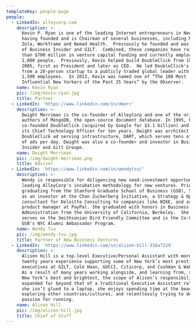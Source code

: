 ```yaml
---
templateKey: people-page
people:
  - LinkedIn: alleycorp.com
    description: >-
      Kevin P. Ryan is one of the leading Internet entrepreneurs in New York,
      having founded and is Chairman of several businesses, including MongoDB,
      Zola, Workframe and Nomad Health.  Previously he founded and was Chairman
      of Business Insider and GILT.  Combined, these companies have raised more
      than $700 million in venture capital funding and currently employ almost
      2,000 people.  Previously, Kevin helped build DoubleClick from 1996 to
      2005, first as President and later as CEO.  He led DoubleClick's growth
      from a 20-person startup to a publicly traded global leader with over
      1,500 employees.  In 2013, Kevin was named one of “The 100 Most
      Influential New Yorkers of the Past 25 Years” by the Observer.
    name: Kevin Ryan
    pic: /img/kevin-ryan.jpg
    title: Partner
  - LinkedIn: 'https://www.linkedin.com/in/dmerr'
    description: >-
      Dwight Merriman is the co-founder of AlleyCorp and one of the original
      authors of MongoDB, the open-source document database. In 1995, he
      co-founded DoubleClick (acquired by Google for $3.1 billion) and served as
      its Chief Technology Officer for ten years. Dwight was architect of the
      DoubleClick ad serving infrastructure, DART, which serves tens of billions
      of ads per day. Dwight was also a co-founder and investor in Business
      Insider and Gilt Groupe.
    name: Dwight Merriman
    pic: /img/dwight-merriman.png
    title: Advisor
  - LinkedIn: 'https://www.linkedin.com/in/wendytsu/'
    description: >-
      Wendy is responsible for diligencing new seed-investment opportunities and
      leading AlleyCorp's incubation methodology for new ventures. Prior to
      graduating from the Stanford Graduate School of Business (GSB), She worked
      as an investor at the Chan Zuckerberg Initiative, a Strategy & Operations
      consultant for Deloitte Consulting to companies like NIKE, and as a
      product manager at PayPal. She graduated with honors in Business
      Administration from the University of California, Berkeley.  She currently
      serves on the Smithsonian Bird Friendly Committee and is the Co-Chair of
      GSB's NYC Alumni Ambassador Program. 
    name: Wendy Tsu
    pic: /img/wendy-tsu.jpg
    title: Partner of New Business Ventures
  - LinkedIn: 'https://www.linkedin.com/in/alison-hill-316a7329'
    description: >-
      Alison Hill is a top-level Executive/Personal Assistant with more than
      twenty years experience supporting some of New York’s most prestigious
      executives at GILT, Cole Haan, GUCCI, Citicorp, and Cushman & Wakefield.
      As a result of many years working alongside, and learning from, some of
      New York’s best and brightest, the scope of Alison’s responsibilities have
      expanded far beyond that of a traditional Executive Assistant role.  When
      she isn’t glued to a laptop, she enjoys spending time at the beach,
      exploring other countries/cultures, and relentlessly trying to develop a
      passion for running.
    name: Alison Hill
    pic: /img/alison-hill.jpg
    title: Chief of Stuff
---
```


